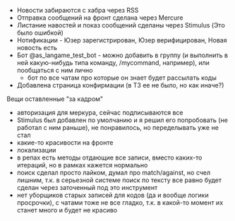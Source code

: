 - Новости забираются с хабра через RSS
- Отправка сообщений на фронт сделана через Mercure
- Листание навостей и показ сообщений сделаны через Stimulus (Это было ошибкой)
- Нотификации - Юзер зарегистрирован, Юзер верифицирован, Новая новость есть
- Бот @as_langame_test_bot - можно добавить в группу (и выполнить в ней какую-нибудь типа команду, /mycommand, например), или пообщаться с ним лично
  - бот по все чатам про которые он знает будет рассылать коды
- Добавлена страница конфирмации (в ТЗ ее не было, но как иначе?)


Вещи оставленные "за кадром"
- авторизация для меркура, сейчас подписываются все
- Stimulus был добавлен по умолчанию и я решил его попробовать (не работал с ним раньше), не понравилось, но переделывать уже не стал
- какие-то красивости на фронте
- локализации
- в репах есть методы отдающие все записи, вместо каких-то итераций, но в рамках кажется нормально
- поиск сделал просто лайком, думал про match/against, но счел лишним, т.к. в серьезной системе поиск по тексту все равно будет сделан через заточенный под это инструмент
- нет уборщиков старых записей для кодов (да и вообще логики просрочки), с чатами тоже не все гладко, т.к. в какой-то момент их станет много и будет не красиво